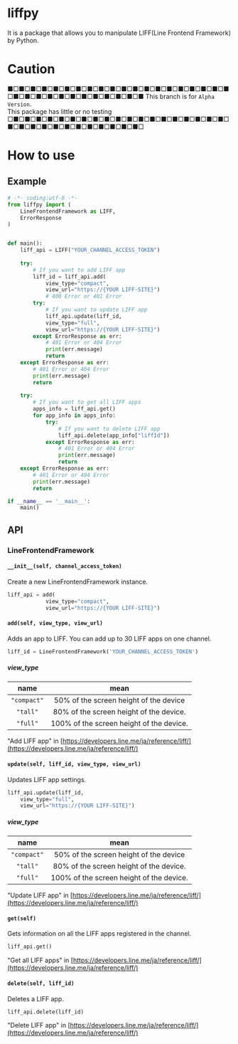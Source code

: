 # liffpy
It is a package that allows you to manipulate LIFF(Line Frontend Framework) by Python.

# Caution

■□■□■□■□■□■□■□■□■□■□■□■□■□■□■□■□■□■□■□■□■□■□■□■□■□■□■□■□■□■□■□■
This branch is for `Alpha Version`.   
This package has little or no testing
□■□■□■□■□■□■□■□■□■□■□■□■□■□■□■□■□■□■□■□■□■□■□■□■□■□■□■□■□■□■□■□

# How to use

## Example

```python
# -*- coding:utf-8 -*-
from liffpy import (
    LineFrontendFramework as LIFF,
    ErrorResponse
)


def main():
    liff_api = LIFF("YOUR_CHANNEL_ACCESS_TOKEN")
    
    try:
        # If you want to add LIFF app
        liff_id = liff_api.add(
            view_type="compact",
            view_url="https://{YOUR LIFF-SITE}")
            # 400 Error or 401 Error
        try:
            # If you want to update LIFF app
            liff_api.update(liff_id, 
            view_type="full",
            view_url="https://{YOUR LIFF-SITE}")
        except ErrorResponse as err:
            # 401 Error or 404 Error
            print(err.message)
            return 
    except ErrorResponse as err:
        # 401 Error or 404 Error
        print(err.message)
        return 
    
    try:
        # If you want to get all LIFF apps
        apps_info = liff_api.get()
        for app_info in apps_info:
            try:
                # If you want to delete LIFF app
                liff_api.delete(app_info["liffId"])
            except ErrorResponse as err:
                # 401 Error or 404 Error
                print(err.message)
                return 
    except ErrorResponse as err:
        # 401 Error or 404 Error
        print(err.message)
        return 

if __name__ == '__main__':
    main()

```

## API

### LineFrontendFramework

#### `__init__(self, channel_access_token)`

Create a new LineFrontendFramework instance.

```python
liff_api = add(
            view_type="compact",
            view_url="https://{YOUR LIFF-SITE}")
```


#### `add(self, view_type, view_url)`

Adds an app to LIFF. You can add up to 30 LIFF apps on one channel.

```python
liff_id = LineFrontendFramework('YOUR_CHANNEL_ACCESS_TOKEN')
```

##### view_type

|name|mean|
|:---:|:---:|
|`"compact"`|50% of the screen height of the device|
|`"tall"`|80% of the screen height of the device.
|`"full"`|100% of the screen height of the device.|

"Add LIFF app" in [https://developers.line.me/ja/reference/liff/](https://developers.line.me/ja/reference/liff/)


#### `update(self, liff_id, view_type, view_url)`

Updates LIFF app settings.  

```python
liff_api.update(liff_id,
    view_type="full",
    view_url="https://{YOUR LIFF-SITE}")
```

##### view_type

|name|mean|
|:---:|:---:|
|`"compact"`|50% of the screen height of the device|
|`"tall"`|80% of the screen height of the device.
|`"full"`|100% of the screen height of the device.|

"Update LIFF app" in [https://developers.line.me/ja/reference/liff/](https://developers.line.me/ja/reference/liff/)

#### `get(self)`

Gets information on all the LIFF apps registered in the channel.

```python
liff_api.get()
```

"Get all LIFF apps" in [https://developers.line.me/ja/reference/liff/](https://developers.line.me/ja/reference/liff/)

#### `delete(self, liff_id)`

Deletes a LIFF app.

```python
liff_api.delete(liff_id)
```

"Delete LIFF app" in [https://developers.line.me/ja/reference/liff/](https://developers.line.me/ja/reference/liff/)
